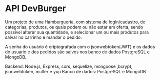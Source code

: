 <h1>API DevBurger</h1>

Um projeto de uma Hamburgueria, com sistema de login/cadastro, de categorias, produtos, os quais podem ou não estar em oferta,  sendo possível alterar sua quantidade, e selecionar um ou mais produtos para salvar no carrinho e mandar o pedido.

A senha do usuário é criptografada com o jsonwebtoken(JWT) e os dados do usuario e dos pedidos são salvos nos banco de dados PostgreSQL e MongoDB.

Backend: Node.js, Express, cors, sequelize, mongoose ,bcrypt, jsonwebtoken, multer e yup
Banco de dados: PostgreSQL e MongoDB

